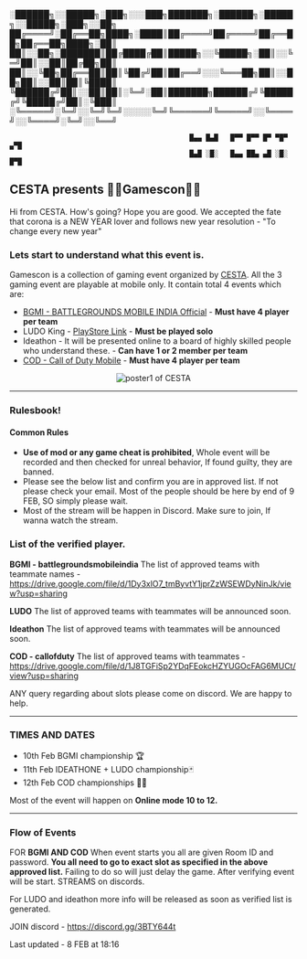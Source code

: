 <head><title>Gamescon - Events | CESTA</title>
  <!--Basic Meta tag-->
  <meta charset="UTF-8"><meta name="google" content="notranslate">
  <meta http-equiv="X-UA-Compatible" content="IE=edge,chrome=1">
  <meta name="viewport" content="width=device-width, initial-scale=1.0">
  <meta name="keywords" content="Gamescon, Events, CESTA"/>
  <meta name="description" content="Checkout out latest eventlists and leaderboards, Most important it contain the latest and most comprehensive details you want to check."/>
  <meta name="author" content="Abhay Kumar Verma">
  <!-- Google / Search Engine Tags -->
  <meta itemprop="name" content="Gamescon - Events | CESTA">
  <meta itemprop="description" content="Checkout out latest eventlists and leaderboards, Most important it contain the latest and most comprehensive details you want to check.">
  <meta itemprop="image" content="/static/img/favicon.png">
  <!--Icons are here-->
  <link rel="shortcut icon" href="/static/img/favicon.png" type="image/x-icon">
  <link rel="icon" href="/static/img/favicon.png" sizes="32x32" type="image/png">
  <link rel="apple-touch-icon-precomposed" href="/static/img/favicon.png" type="image/png" sizes="152x152">
  <link rel="apple-touch-icon-precomposed" href="/static/img/favicon.png" type="image/png" sizes="120x120">
  <link rel="icon" href="/static/img/favicon.png" sizes="96x96" type="image/png">
  <!--icons ends here-->


░██████╗░░█████╗░███╗░░░███╗███████╗░██████╗░█████╗░░█████╗░███╗░░██╗
██╔════╝░██╔══██╗████╗░████║██╔════╝██╔════╝██╔══██╗██╔══██╗████╗░██║
██║░░██╗░███████║██╔████╔██║█████╗░░╚█████╗░██║░░╚═╝██║░░██║██╔██╗██║
██║░░╚██╗██╔══██║██║╚██╔╝██║██╔══╝░░░╚═══██╗██║░░██╗██║░░██║██║╚████║
╚██████╔╝██║░░██║██║░╚═╝░██║███████╗██████╔╝╚█████╔╝╚█████╔╝██║░╚███║
░╚═════╝░╚═╝░░╚═╝╚═╝░░░░░╚═╝╚══════╝╚═════╝░░╚════╝░░╚════╝░╚═╝░░╚══╝

                                                █▄▄ █▄█   █▀▀ █▀▀ █▀ ▀█▀ ▄▀█
                                                █▄█ ░█░   █▄▄ ██▄ ▄█ ░█░ █▀█


## CESTA presents **👩‍💻Gamescon👨‍💻**

Hi from CESTA. How's going? Hope you are good. We accepted the fate that corona is a NEW YEAR lover and follows new year resolution - "To change every new year"

### Lets start to understand what this event is.
Gamescon is a collection of gaming event organized by [CESTA](https://cesta-society.in/). All the 3 gaming event are playable at mobile only. It contain total 4 events which are:

 - [BGMI - BATTLEGROUNDS MOBILE INDIA Official](https://www.battlegroundsmobileindia.com/) - **Must have 4 player per team**
 - LUDO King - [PlayStore Link](https://play.google.com/store/apps/details?id=com.ludo.king) - **Must be played solo**
 - Ideathon - It will be presented online to a board of highly skilled people who understand these. - **Can have 1 or 2 member per team**
 - [COD - Call of Duty Mobile](https://my.callofduty.com/content/atvi/callofduty/mobile/web/en/home.html) - **Must have 4 player per team**

<p align="center">
<img src="../../blob/main/src/poster1.webp" alt="poster1 of CESTA">
</p>

--------

### Rulesbook!
#### Common Rules
- **Use of mod or any game cheat is prohibited**, Whole event will be recorded and then checked for unreal behavior, If found guilty, they are banned.
- Please see the below list and confirm you are in approved list. If not please check your email. Most of the people should be here by end of 9 FEB, SO simply please wait.
- Most of the stream will be happen in Discord. Make sure to join, If wanna watch the stream.

### List of the verified player.

**BGMI - battlegroundsmobileindia**
The list of approved teams with teammate names - https://drive.google.com/file/d/1Dy3xlO7_tmByvtY1jprZzWSEWDyNinJk/view?usp=sharing

**LUDO**
The list of approved teams with teammates will be announced soon.

**Ideathon**
The list of approved teams with teammates will be announced soon.

**COD - callofduty**
The list of approved teams with teammates - https://drive.google.com/file/d/1J8TGFiSp2YDqFEokcHZYUGOcFAG6MUCt/view?usp=sharing

ANY query regarding about slots please come on discord. We are happy to help.

------

### TIMES AND DATES
- 10th Feb BGMI championship 🏆
- 11th Feb IDEATHONE + LUDO championship🃏
- 12th Feb COD championships 👨‍💻

Most of the event will happen on **Online mode 10 to 12.**

-----

### Flow of Events

FOR **BGMI AND COD** When event starts you all are given Room ID and password. **You all need to go to exact slot as specified in the above approved list.** Failing to do so will just delay the game. After verifying event will be start. STREAMS on discords.

For LUDO and ideathon more info will be released as soon as verified list is generated.

JOIN discord - https://discord.gg/3BTY644t

Last updated - 8 FEB at 18:16

